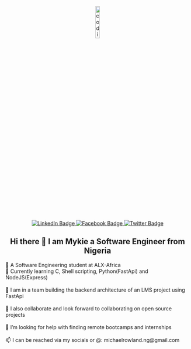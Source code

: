 <!--
**mykie88/mykie88** is a ✨ _special_ ✨ repository because its `README.md` (this file) appears on your GitHub profile.
Here are some ideas to get you started:

- 🔭 I’m currently working on ...
- 🌱 I’m currently learning ...
- 👯 I’m looking to collaborate on ...
- 🤔 I’m looking for help with ...
- 💬 Ask me about ...
- 📫 How to reach me: ...
- 😄 Pronouns: ...
- ⚡ Fun fact: ...
-->
<div id="header" align="center">
  <img src="https://media.giphy.com/media/M9gbBd9nbDrOTu1Mqx/giphy.gif" alt="coding gif" width="15%""/>
  <div id="badges">
  <a href="https://www.linkedin.com/in/michael-rowland-n-04705b226/">
    <img src="https://img.shields.io/badge/LinkedIn-blue?style=for-the-badge&logo=linkedin&logoColor=white" alt="LinkedIn Badge"/>
  </a>
  <a href="#">
    <img src="https://img.shields.io/badge/Facebook-red?style=for-the-badge&logo=facebook&logoColor=white" alt="Facebook Badge"/>
  </a>
  <a href="https://twitter.com/inc_mykie">
    <img src="https://img.shields.io/badge/Twitter-blue?style=for-the-badge&logo=twitter&logoColor=white" alt="Twitter Badge"/>
  </a>
  </div>
  <div>
    <img src="https://komarev.com/ghpvc/?username=mykie88&style=flat-square&color=blue" alt=""/>
  </div>
   <h2>Hi there 👋 I am Mykie a Software Engineer from Nigeria</h1>
  <div align="left">
    <p>🌱 A Software Engineering student at ALX-Africa<br>
    🌱 Currently learning C, Shell scripting, Python(FastApi) and NodeJS(Express)<br><br>
    🔭 I am in a team building the backend architecture of an LMS project using FastApi<br><br>
    👯 I also collaborate and look forward to collaborating on open source projects<br><br>
    🤔 I’m looking for help with finding remote bootcamps and internships<br><br>
    📫 I can be reached via my socials or @: michaelrowland.ng@gmail.com</p>
  </div>
</div>
